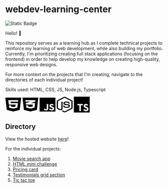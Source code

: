 # webdev-learning-center
![Static Badge](https://img.shields.io/badge/projects_completed-5-blue)

Hello! 👋 

This repository serves as a learning hub as I complete technical projects to reinforce my learning of web development, while also building my portfolio. Currently, I'm prioritizing creating full stack applications (focusing on the frontend) in order to help develop my knowledge on creating high-quality, responsive web designs.

For more context on the projects that I'm creating, navigate to the directories of each individual project! 

Skills used: HTML, CSS, JS, Node.js, Typescript

<img src="icons/html.svg" alt="html" width="50" height="50"> <img src="icons/css.svg" alt="css" width="50" height="50"> <img src="icons/js.svg" alt="js" width="50" height="50"> <img src="icons/node-js.svg" alt="node.js" width="50" height="50"> <img src="icons/typescript.svg" alt="typescript" width="50" height="50">

## Directory

View the hosted website [here](http://github.cloudydaiyz.com/webdev-learning-center/)!

For the individual projects:
1. [Movie search app](https://github.cloudydaiyz.com/webdev-learning-center/01-movie-search-app/movie-app)
2. [HTML mini challenge](https://github.cloudydaiyz.com/webdev-learning-center/02-web-dev-bootcamp/html-mini-challenge)
3. [Pricing card](https://github.cloudydaiyz.com/webdev-learning-center/02-web-dev-bootcamp/pricing-card/)
4. [Testimonials grid section](https://github.cloudydaiyz.com/webdev-learning-center/02-web-dev-bootcamp/testimonials-grid-section)
5. [Tic tac toe](https://github.cloudydaiyz.com/webdev-learning-center/03-tic-tac-toe/vanilla-mvc)
